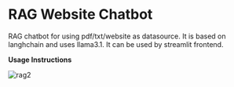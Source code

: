 # RAG Website Chatbot 

RAG chatbot for using pdf/txt/website as datasource.
It is based on langhchain and uses llama3.1. 
It can be used by streamlit frontend.

****Usage Instructions****








![rag2](https://github.com/nitishsingh41/rag_chatbot_api/assets/45527813/cf0bba50-6c08-4c13-a47e-2c3d0847ddc1)
